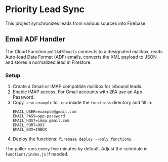 # Priority Lead Sync

This project synchronizes leads from various sources into Firebase.

## Email ADF Handler

The Cloud Function `pollAdfEmails` connects to a designated mailbox, reads Auto-lead Data Format (ADF) emails, converts the XML payload to JSON and stores a normalized lead in Firestore.

### Setup

1. Create a Gmail or IMAP compatible mailbox for inbound leads.
2. Enable IMAP access. For Gmail accounts with 2FA use an App Password.
3. Copy `.env.example` to `.env` inside the `functions` directory and fill in:
   ```
   EMAIL_USER=example@gmail.com
   EMAIL_PASS=app-password
   EMAIL_HOST=imap.gmail.com
   EMAIL_PORT=993
   EMAIL_BOX=INBOX
   ```
4. Deploy the functions: `firebase deploy --only functions`.

The poller runs every five minutes by default. Adjust the schedule in `functions/index.js` if needed.
